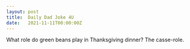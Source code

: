 ```yaml
---
layout: post
title:  Daily Dad Joke 4U
date:   2021-11-11T00:00:00Z
---
```

What role do green beans play in Thanksgiving dinner? The casse-role.
